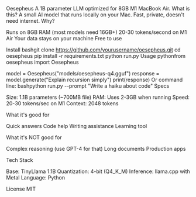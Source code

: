Oesepheus
A 1B parameter LLM optimized for 8GB M1 MacBook Air.
What is this?
A small AI model that runs locally on your Mac. Fast, private, doesn't need internet.
Why?

Runs on 8GB RAM (most models need 16GB+)
20-30 tokens/second on M1 Air
Your data stays on your machine
Free to use

Install
bashgit clone https://github.com/yourusername/oesepheus.git
cd oesepheus
pip install -r requirements.txt
python run.py
Usage
pythonfrom oesepheus import Oesepheus

model = Oesepheus("models/oesepheus-q4.gguf")
response = model.generate("Explain recursion simply")
print(response)
Or command line:
bashpython run.py --prompt "Write a haiku about code"
Specs

Size: 1.1B parameters (~700MB file)
RAM: Uses 2-3GB when running
Speed: 20-30 tokens/sec on M1
Context: 2048 tokens

What it's good for

Quick answers
Code help
Writing assistance
Learning tool

What it's NOT good for

Complex reasoning (use GPT-4 for that)
Long documents
Production apps

Tech Stack

Base: TinyLlama 1.1B
Quantization: 4-bit (Q4_K_M)
Inference: llama.cpp with Metal
Language: Python

License
MIT

